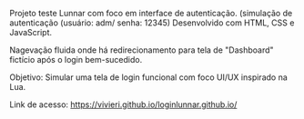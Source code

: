 Projeto teste Lunnar com foco em interface de autenticação. (simulação de autenticação (usuário: adm/ senha: 12345) Desenvolvido com HTML, CSS e JavaScript.

Nagevação fluida onde há redirecionamento para tela de "Dashboard" fictício após o login bem-sucedido.

Objetivo: Simular uma tela de login funcional com foco UI/UX inspirado na Lua.

Link de acesso: https://vivieri.github.io/loginlunnar.github.io/ 
